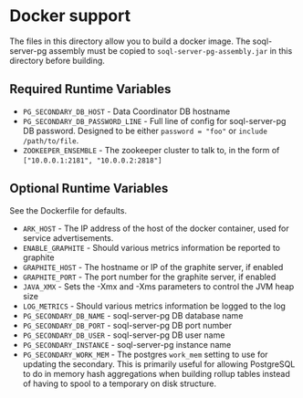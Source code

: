 # Docker support

The files in this directory allow you to build a docker image.  The soql-server-pg assembly must be
copied to `soql-server-pg-assembly.jar` in this directory before building.

## Required Runtime Variables

* `PG_SECONDARY_DB_HOST` - Data Coordinator DB hostname
* `PG_SECONDARY_DB_PASSWORD_LINE` - Full line of config for soql-server-pg DB password.  Designed to be either `password = "foo"` or `include /path/to/file`.
* `ZOOKEEPER_ENSEMBLE` - The zookeeper cluster to talk to, in the form of `["10.0.0.1:2181", "10.0.0.2:2818"]`

## Optional Runtime Variables

See the Dockerfile for defaults.

* `ARK_HOST` - The IP address of the host of the docker container, used for service advertisements.
* `ENABLE_GRAPHITE` - Should various metrics information be reported to graphite
* `GRAPHITE_HOST` - The hostname or IP of the graphite server, if enabled
* `GRAPHITE_PORT` - The port number for the graphite server, if enabled
* `JAVA_XMX` - Sets the -Xmx and -Xms parameters to control the JVM heap size
* `LOG_METRICS` - Should various metrics information be logged to the log
* `PG_SECONDARY_DB_NAME` - soql-server-pg DB database name
* `PG_SECONDARY_DB_PORT` - soql-server-pg DB port number
* `PG_SECONDARY_DB_USER` - soql-server-pg DB user name
* `PG_SECONDARY_INSTANCE` - soql-server-pg instance name
* `PG_SECONDARY_WORK_MEM` - The postgres `work_mem` setting to use for updating the secondary.  This is primarily useful for allowing PostgreSQL to do in memory hash aggregations when building rollup tables instead of having to spool to a temporary on disk structure.
